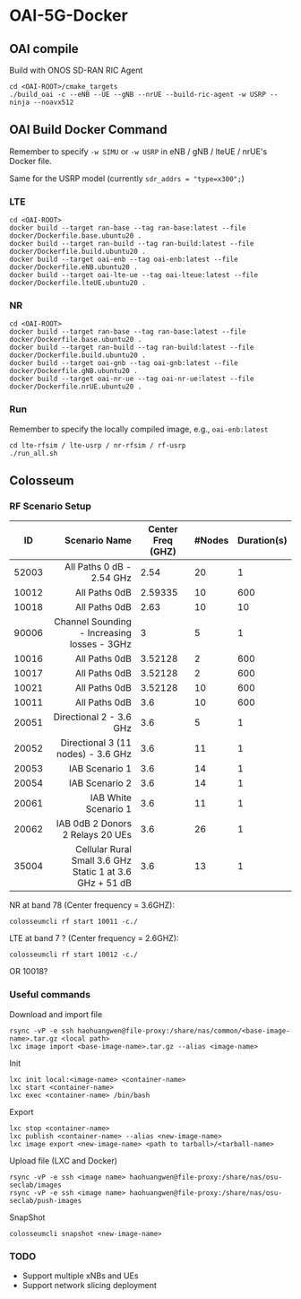 # OAI-5G-Docker

## OAI compile

Build with ONOS SD-RAN RIC Agent

```
cd <OAI-ROOT>/cmake_targets
./build_oai -c --eNB --UE --gNB --nrUE --build-ric-agent -w USRP --ninja --noavx512
```

## OAI Build Docker Command 

Remember to specify `-w SIMU` or `-w USRP` in eNB / gNB / lteUE / nrUE's Docker file. 

Same for the USRP model (currently `sdr_addrs = "type=x300";`)

### LTE
```
cd <OAI-ROOT>
docker build --target ran-base --tag ran-base:latest --file docker/Dockerfile.base.ubuntu20 .
docker build --target ran-build --tag ran-build:latest --file docker/Dockerfile.build.ubuntu20 .
docker build --target oai-enb --tag oai-enb:latest --file docker/Dockerfile.eNB.ubuntu20 .
docker build --target oai-lte-ue --tag oai-lteue:latest --file docker/Dockerfile.lteUE.ubuntu20 .
```

### NR
```
cd <OAI-ROOT>
docker build --target ran-base --tag ran-base:latest --file docker/Dockerfile.base.ubuntu20 .
docker build --target ran-build --tag ran-build:latest --file docker/Dockerfile.build.ubuntu20 .
docker build --target oai-gnb --tag oai-gnb:latest --file docker/Dockerfile.gNB.ubuntu20 .
docker build --target oai-nr-ue --tag oai-nr-ue:latest --file docker/Dockerfile.nrUE.ubuntu20 .
```

### Run

Remember to specify the locally compiled image, e.g., `oai-enb:latest`

```
cd lte-rfsim / lte-usrp / nr-rfsim / rf-usrp
./run_all.sh
```

## Colosseum

### RF Scenario Setup

| ID    |                                Scenario Name             | Center Freq (GHZ)    | #Nodes | Duration(s)   |
|-------|---------------------------------------------------------:|---------|----|-----|
| 52003 |                                All Paths 0 dB - 2.54 GHz | 2.54    | 20 | 1   |
| 10012 |                                            All Paths 0dB | 2.59335 | 10 | 600 |
| 10018 |                                            All Paths 0dB | 2.63    | 10 | 10  |
| 90006 |              Channel Sounding - Increasing losses - 3GHz | 3       | 5  | 1   |
| 10016 |                                            All Paths 0dB | 3.52128 | 2  | 600 |
| 10017 |                                            All Paths 0dB | 3.52128 | 2  | 600 |
| 10021 |                                            All Paths 0dB | 3.52128 | 10 | 600 |
| 10011 |                                            All Paths 0dB | 3.6     | 10 | 600 |
| 20051 |                                  Directional 2 - 3.6 GHz | 3.6     | 5  | 1   |
| 20052 |                       Directional 3 (11 nodes) - 3.6 GHz | 3.6     | 11 | 1   |
| 20053 |                                           IAB Scenario 1 | 3.6     | 14 | 1   |
| 20054 |                                           IAB Scenario 2 | 3.6     | 14 | 1   |
| 20061 |                                     IAB White Scenario 1 | 3.6     | 11 | 1   |
| 20062 | IAB 0dB 2 Donors 2 Relays 20 UEs                         | 3.6     | 26 | 1   |
| 35004 | Cellular Rural Small 3.6 GHz Static 1 at 3.6 GHz + 51 dB | 3.6     | 13 | 1   |

NR at band 78 (Center frequency = 3.6GHZ):
```
colosseumcli rf start 10011 -c./
```

LTE at band 7 ? (Center frequency = 2.6GHZ):
```
colosseumcli rf start 10012 -c./
```

OR 10018?

### Useful commands

Download and import file
```
rsync -vP -e ssh haohuangwen@file-proxy:/share/nas/common/<base-image-name>.tar.gz <local path>
lxc image import <base-image-name>.tar.gz --alias <image-name>
```

Init
```
lxc init local:<image-name> <container-name>
lxc start <container-name>
lxc exec <container-name> /bin/bash
```

Export
```
lxc stop <container-name>
lxc publish <container-name> --alias <new-image-name>
lxc image export <new-image-name> <path to tarball>/<tarball-name>
```

Upload file (LXC and Docker)
```
rsync -vP -e ssh <image name> haohuangwen@file-proxy:/share/nas/osu-seclab/images
rsync -vP -e ssh <image name> haohuangwen@file-proxy:/share/nas/osu-seclab/push-images
```

SnapShot
```
colosseumcli snapshot <new-image-name>
```


### TODO

- Support multiple xNBs and UEs
- Support network slicing deployment

